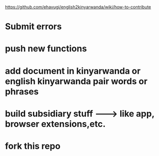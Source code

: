 https://github.com/ehavugi/english2kinyarwanda/wiki/how-to-contribute

# Submit errors
# push new functions
# add document in kinyarwanda or english kinyarwanda pair words or phrases
# build subsidiary stuff ---> like app, browser extensions,etc.
# fork this repo